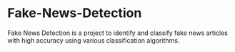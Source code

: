 # Fake-News-Detection
Fake News Detection is a project to identify and classify fake news articles with high accuracy using various classification algorithms.
